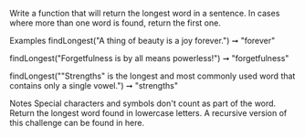 Write a function that will return the longest word in a sentence. In cases where more than one word is found, return the first one.

Examples
findLongest("A thing of beauty is a joy forever.") ➞ "forever"

findLongest("Forgetfulness is by all means powerless!") ➞ "forgetfulness"

findLongest("\"Strengths\" is the longest and most commonly used word that contains only a single vowel.") ➞ "strengths"

Notes
Special characters and symbols don't count as part of the word.
Return the longest word found in lowercase letters.
A recursive version of this challenge can be found in here.